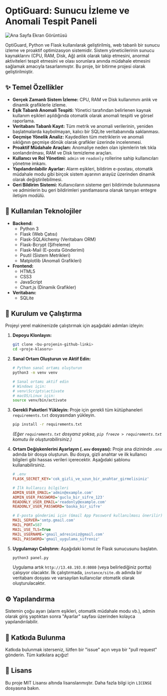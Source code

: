 # OptiGuard: Sunucu İzleme ve Anomali Tespit Paneli

![Ana Sayfa Ekran Görüntüsü](AnaSayfa.png)

OptiGuard, Python ve Flask kullanılarak geliştirilmiş, web tabanlı bir sunucu izleme ve proaktif optimizasyon sistemidir. Sistem yöneticilerinin sunucu kaynaklarını (CPU, RAM, Disk, Ağ) anlık olarak takip etmesini, anormal aktiviteleri tespit etmesini ve olası sorunlara anında müdahale etmesini sağlamak amacıyla tasarlanmıştır. Bu proje, bir bitirme projesi olarak geliştirilmiştir.

## ✨ Temel Özellikler

- **Gerçek Zamanlı Sistem İzleme:** CPU, RAM ve Disk kullanımını anlık ve dinamik grafiklerle izleme.
- **Eşik Tabanlı Anomali Tespiti:** Yönetici tarafından belirlenen kaynak kullanım eşikleri aşıldığında otomatik olarak anomali tespiti ve görsel raporlama.
- **Veritabanı Tabanlı Kayıt:** Tüm metrik ve anomali verilerinin, yeniden başlatmalarda kaybolmayan, kalıcı bir SQLite veritabanında saklanması.
- **Geçmişe Yönelik Analiz:** Kaydedilen tüm metriklerin ve anomali sıklığının geçmişe dönük olarak grafikler üzerinde incelenmesi.
- **Proaktif Müdahale Araçları:** Anomaliye neden olan işlemlerin tek tıkla sonlandırılması, RAM ve Disk temizleme araçları.
- **Kullanıcı ve Rol Yönetimi:** `admin` ve `readonly` rollerine sahip kullanıcıları yönetme imkanı.
- **Yapılandırılabilir Ayarlar:** Alarm eşikleri, bildirim e-postası, otomatik müdahale modu gibi birçok sistem ayarının arayüz üzerinden dinamik olarak değiştirilebilmesi.
- **Geri Bildirim Sistemi:** Kullanıcıların sisteme geri bildirimde bulunmasına ve adminlerin bu geri bildirimleri yanıtlamasına olanak tanıyan entegre iletişim modülü.

## 🚀 Kullanılan Teknolojiler

- **Backend:**
  - Python 3
  - Flask (Web Çatısı)
  - Flask-SQLAlchemy (Veritabanı ORM)
  - Flask-Bcrypt (Şifreleme)
  - Flask-Mail (E-posta Gönderimi)
  - Psutil (Sistem Metrikleri)
  - Matplotlib (Anomali Grafikleri)
- **Frontend:**
  - HTML5
  - CSS3
  - JavaScript
  - Chart.js (Dinamik Grafikler)
- **Veritabanı:**
  - SQLite

## 🔧 Kurulum ve Çalıştırma

Projeyi yerel makinenizde çalıştırmak için aşağıdaki adımları izleyin:

1.  **Depoyu Klonlayın:**
    ```bash
    git clone <bu-projenin-github-linki>
    cd <proje-klasoru>
    ```

2.  **Sanal Ortam Oluşturun ve Aktif Edin:**
    ```bash
    # Python sanal ortamı oluşturun
    python3 -m venv venv

    # Sanal ortamı aktif edin
    # Windows için:
    # venv\Scripts\activate
    # macOS/Linux için:
    source venv/bin/activate
    ```

3.  **Gerekli Paketleri Yükleyin:**
    Proje için gerekli tüm kütüphaneleri `requirements.txt` dosyasından yükleyin.
    ```bash
    pip install -r requirements.txt
    ```
    *(Eğer `requirements.txt` dosyanız yoksa, `pip freeze > requirements.txt` komutu ile oluşturabilirsiniz.)*

4.  **Ortam Değişkenlerini Ayarlayın (`.env` dosyası):**
    Proje ana dizininde `.env` adında bir dosya oluşturun. Bu dosya, gizli anahtar ve ilk kullanıcı bilgileri gibi hassas verileri içerecektir. Aşağıdaki şablonu kullanabilirsiniz.
    ```ini
    # .env
    FLASK_SECRET_KEY='cok_gizli_ve_uzun_bir_anahtar_girmelisiniz'

    # İlk kullanıcı bilgileri
    ADMIN_USER_EMAIL='admin@example.com'
    ADMIN_USER_PASSWORD='guclu_bir_sifre_123'
    READONLY_USER_EMAIL='readonly@example.com'
    READONLY_USER_PASSWORD='baska_bir_sifre'

    # E-posta gönderimi için (Gmail App Password kullanılması önerilir)
    MAIL_SERVER='smtp.gmail.com'
    MAIL_PORT=587
    MAIL_USE_TLS=True
    MAIL_USERNAME='gmail_adresiniz@gmail.com'
    MAIL_PASSWORD='gmail_uygulama_sifreniz'
    ```

5.  **Uygulamayı Çalıştırın:**
    Aşağıdaki komut ile Flask sunucusunu başlatın.
    ```bash
    python3 panel.py
    ```
    Uygulama artık `http://13.48.193.0:8080` (veya belirlediğiniz portta) çalışıyor olacaktır. İlk çalıştırmada, `instance/site.db` adında bir veritabanı dosyası ve varsayılan kullanıcılar otomatik olarak oluşturulacaktır.

## ⚙️ Yapılandırma

Sistemin çoğu ayarı (alarm eşikleri, otomatik müdahale modu vb.), admin olarak giriş yaptıktan sonra "Ayarlar" sayfası üzerinden kolayca yapılandırılabilir.

## 🤝 Katkıda Bulunma

Katkıda bulunmak isterseniz, lütfen bir "issue" açın veya bir "pull request" gönderin. Tüm katkılara açığız!

## 📄 Lisans

Bu proje MIT Lisansı altında lisanslanmıştır. Daha fazla bilgi için `LICENSE` dosyasına bakın.